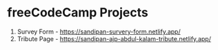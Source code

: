 # freeCodeCamp Projects

1. Survey Form - https://sandipan-survery-form.netlify.app/
2. Tribute Page - https://sandipan-ajp-abdul-kalam-tribute.netlify.app/
